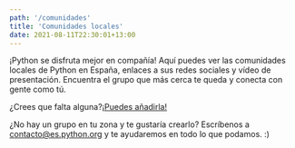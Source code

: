 ```yaml
---
path: '/comunidades'
title: 'Comunidades locales'
date: 2021-08-11T22:30:01+13:00
---
```


¡Python se disfruta mejor en compañía! Aquí puedes ver las comunidades locales de Python en España, enlaces a sus redes sociales y vídeo de presentación. Encuentra el grupo que más cerca te queda y conecta con gente como tú.

¿Crees que falta alguna?[¡Puedes añadirla!](https://github.com/python-spain/web/edit/master/content/pages/comunidades-locales.md)

¿No hay un grupo en tu zona y te gustaría crearlo? Escríbenos a contacto@es.python.org y te ayudaremos en todo lo que podamos. :)
